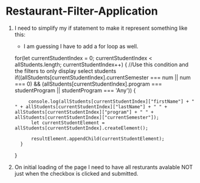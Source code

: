 # Restaurant-Filter-Application

1. I need to simplify my if statement to make it represent something like this:
    - I am guessing I have to add a for loop as well.

     for(let currentStudentIndex = 0; currentStudentIndex < allStudents.length; currentStudentIndex++)
     {
         //Use this condition and the filters to only display select students
         if((allStudents[currentStudentIndex].currentSemester === num || num === 0)
          && (allStudents[currentStudentIndex].program === studentProgram || studentProgram === 'Any'))
         {
           
            console.log(allStudents[currentStudentIndex]["firstName"] + " " + allStudents[currentStudentIndex]["lastName"] + " " + allStudents[currentStudentIndex]["program"] + " " + allStudents[currentStudentIndex]["currentSemester"]);
             let currentStudentElement = allStudents[currentStudentIndex].createElement();

             resultElement.appendChild(currentStudentElement);
         }
     }
     
     
     
2. On initial loading of the page I need to have all resturants avalable NOT just when the checkbox is clicked and submitted.
